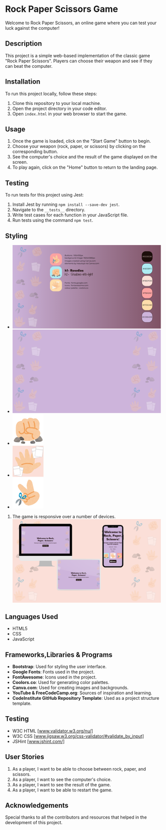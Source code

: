 # Rock Paper Scissors Game

Welcome to Rock Paper Scissors, an online game where you can test your luck against the computer!

## Description

This project is a simple web-based implementation of the classic game "Rock Paper Scissors". Players can choose their weapon and see if they can beat the computer.

## Installation

To run this project locally, follow these steps:

1. Clone this repository to your local machine.
2. Open the project directory in your code editor.
3. Open `index.html` in your web browser to start the game.

## Usage

1. Once the game is loaded, click on the "Start Game" button to begin.
2. Choose your weapon (rock, paper, or scissors) by clicking on the corresponding button.
3. See the computer's choice and the result of the game displayed on the screen.
4. To play again, click on the "Home" button to return to the landing page.

## Testing

To run tests for this project using Jest:

1. Install Jest by running `npm install --save-dev jest`.
2. Navigate to the `__tests__` directory.
3. Write test cases for each function in your JavaScript file.
4. Run tests using the command `npm test`.
## Styling 

- ![Project Styling](assets/images/styling.png)
- ![Background](assets/images/background.png)
- ![Button image](assets/images/rock.png)
- ![Button image](assets/images/paperr.png)
- ![Button image](assets/images/scissors.png)

1. The game is responsive over a number of devices. ![Responsive](assets/images/Responsive.png)

## Languages Used

- HTML5
- CSS
- JavaScript

## Frameworks,Libraries & Programs

- **Bootstrap**: Used for styling the user interface.
- **Google Fonts**: Fonts used in the project.
- **FontAwesome**: Icons used in the project.
- **Coolors.co**: Used for generating color palettes. 
- **Canva.com**: Used for creating images and backgrounds.
- **YouTube & FreeCodeCamp.org**: Sources of inspiration and learning.
- **CodeInstitute GitHub Repository Template**: Used as a project structure template.

## Testing

- W3C HTML [www.validator.w3.org/nu/]
- W3C CSS [www.jigsaw.w3.org/css-validator/#validate_by_input]
- JSHint [www.jshint.com/]

## User Stories

1. As a player, I want to be able to choose between rock, paper, and scissors.
2. As a player, I want to see the computer's choice.
3. As a player, I want to see the result of the game.
4. As a player, I want to be able to restart the game.

## Acknowledgements

Special thanks to all the contributors and resources that helped in the development of this project.

